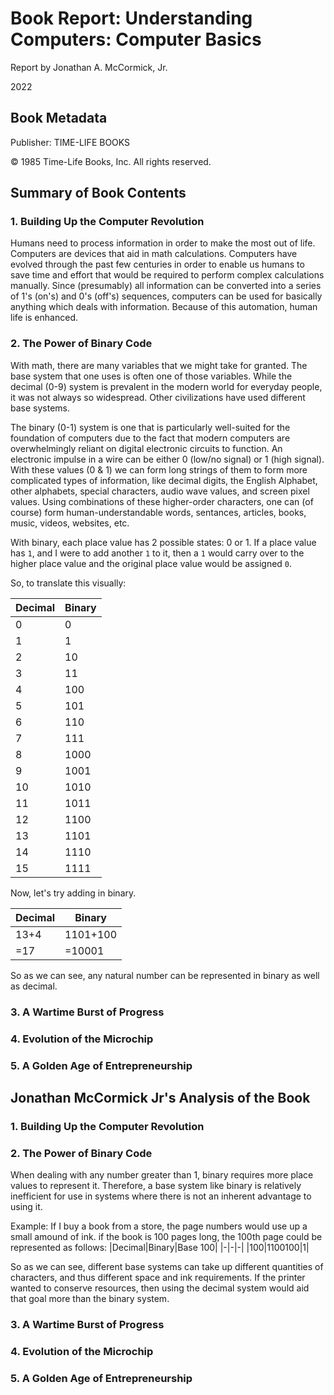 # Book Report: Understanding Computers: Computer Basics

Report by Jonathan A. McCormick, Jr.

2022

## Book Metadata 

Publisher: TIME-LIFE BOOKS

© 1985 Time-Life Books, Inc. All rights reserved. 

## Summary of Book Contents

### 1. Building Up the Computer Revolution

Humans need to process information in order to make the most out of life. Computers are devices that aid in math calculations. Computers have evolved through the past few centuries in order to enable us humans to save time and effort that would be required to perform complex calculations manually. Since (presumably) all information can be converted into a series of 1's (on's) and 0's (off's) sequences, computers can be used for basically anything which deals with information. Because of this automation, human life is enhanced. 

### 2. The Power of Binary Code

With math, there are many variables that we might take for granted. The base system that one uses is often one of those variables. While the decimal (0-9) system is prevalent in the modern world for everyday people, it was not always so widespread. Other civilizations have used different base systems. 

The binary (0-1) system is one that is particularly well-suited for the foundation of computers due to the fact that modern computers are overwhelmingly reliant on digital electronic circuits to function. An electronic impulse in a wire can be either 0 (low/no signal) or 1 (high signal). With these values (0 & 1) we can form long strings of them to form more complicated types of information, like decimal digits, the English Alphabet, other alphabets, special characters, audio wave values, and screen pixel values. Using combinations of these higher-order characters, one can (of course) form human-understandable words, sentances, articles, books, music, videos, websites, etc.

With binary, each place value has 2 possible states: 0 or 1. If a place value has `1`, and I were to add another `1` to it, then a `1` would carry over to the higher place value and the original place value would be assigned `0`.

So, to translate this visually:

|Decimal|Binary|
|---|---|
| 0  | 0 |
|1|1|
|2|10|
|3|11|
|4|100|
|5|101|
|6|110|
|7|111|
|8|1000|
|9|1001|
|10|1010|
|11|1011|
|12|1100|
|13|1101|
|14|1110|
|15|1111|

Now, let's try adding in binary.

|Decimal|Binary|
|-|-|
|13+4|1101+100|
|=17|=10001|

So as we can see, any natural number can be represented in binary as well as decimal. 

### 3. A Wartime Burst of Progress
### 4. Evolution of the Microchip
### 5. A Golden Age of Entrepreneurship

## Jonathan McCormick Jr's Analysis of the Book

### 1. Building Up the Computer Revolution
### 2. The Power of Binary Code

When dealing with any number greater than 1, binary requires more place values to represent it. Therefore, a base system like binary is relatively inefficient for use in systems where there is not an inherent advantage to using it. 

Example: If I buy a book from a store, the page numbers would use up a small amound of ink. if the book is 100 pages long, the 100th page could be represented as follows:
|Decimal|Binary|Base 100|
|-|-|-|
|100|1100100|1|

So as we can see, different base systems can take up different quantities of characters, and thus different space and ink requirements. If the printer wanted to conserve resources, then using the decimal system would aid that goal more than the binary system.


### 3. A Wartime Burst of Progress
### 4. Evolution of the Microchip
### 5. A Golden Age of Entrepreneurship
